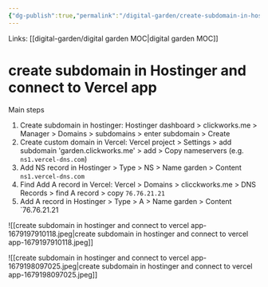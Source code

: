 ```yaml
---
{"dg-publish":true,"permalink":"/digital-garden/create-subdomain-in-hostinger-and-connect-to-vercel-app/","created":"","updated":""}
---
```


Links: [[digital-garden/digital garden MOC\|digital garden MOC]]


# create subdomain in Hostinger and connect to Vercel app


Main steps

1. Create subdomain in hostinger: Hostinger dashboard > clickworks.me > Manager > Domains > subdomains > enter subdomain > Create
2. Create custom domain in Vercel: Vercel project > Settings > add subdomain 'garden.clickworks.me' > add > Copy nameservers (e.g. `ns1.vercel-dns.com`)
3. Add NS record in Hostinger > Type > NS > Name garden > Content  `ns1.vercel-dns.com`
5. Find Add A record in Vercel: Vercel > Domains > clicckworks.me > DNS Records > find A record > copy `76.76.21.21`
6. Add A record in Hostinger > Type > A > Name garden > Content  `76.76.21.21


![[create subdomain in hostinger and connect to vercel app-1679197910118.jpeg\|create subdomain in hostinger and connect to vercel app-1679197910118.jpeg]]


![[create subdomain in hostinger and connect to vercel app-1679198097025.jpeg\|create subdomain in hostinger and connect to vercel app-1679198097025.jpeg]]